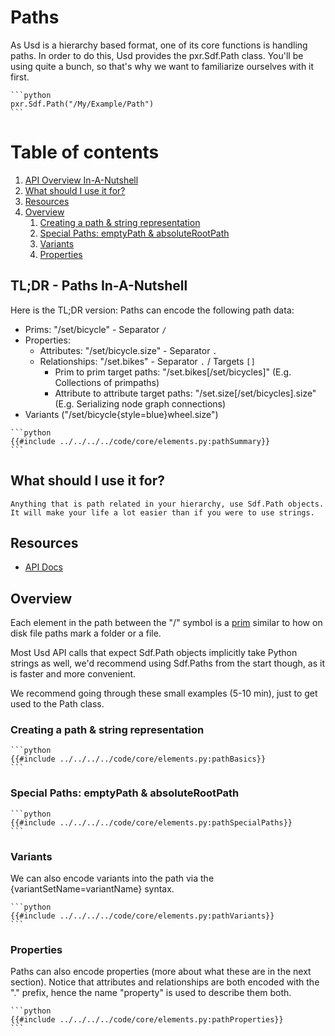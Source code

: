 # Paths
As Usd is a hierarchy based format, one of its core functions is handling paths.
In order to do this, Usd provides the pxr.Sdf.Path class. You'll be using quite a bunch, so that's why we want to familiarize ourselves with it first.

~~~admonish info title=""
```python
pxr.Sdf.Path("/My/Example/Path")
```
~~~

# Table of contents
1. [API Overview In-A-Nutshell](#summary)
2. [What should I use it for?](#usage)
3. [Resources](#resources)
4. [Overview](#overview)
    1. [Creating a path & string representation](#pathBasics)
    2. [Special Paths: emptyPath & absoluteRootPath](#pathSpecialPaths)
    3. [Variants ](#pathVariants)
    4. [Properties](#pathProperties)

## TL;DR - Paths In-A-Nutshell <a name="summary"></a>
Here is the TL;DR version:
Paths can encode the following path data:
- Prims: "/set/bicycle" - Separator `/`
- Properties:
    - Attributes: "/set/bicycle.size"  - Separator `.`
    - Relationships: "/set.bikes"  - Separator `.` / Targets `[]` 
        - Prim to prim target paths: "/set.bikes[/set/bicycles]" (E.g. Collections of primpaths)
        - Attribute to attribute target paths: "/set.size[/set/bicycles].size" (E.g. Serializing node graph connections)
- Variants ("/set/bicycle{style=blue}wheel.size")

~~~admonish info title=""
```python
{{#include ../../../../code/core/elements.py:pathSummary}}
```
~~~

## What should I use it for? <a name="usage"></a>
~~~admonish tip
Anything that is path related in your hierarchy, use Sdf.Path objects. It will make your life a lot easier than if you were to use strings.
~~~

## Resources <a name="resources"></a>
- [API Docs](https://openusd.org/release/api/class_sdf_path.html#sec_SdfPath_Overview)

## Overview <a name="overview"></a>
Each element in the path between the "/" symbol is a [prim](https://openusd.org/release/glossary.html#usdglossary-prim) similar to how on disk file paths mark a folder or a file.

Most Usd API calls that expect Sdf.Path objects implicitly take Python strings as well, we'd recommend using Sdf.Paths from the start though, as it is faster and more convenient.

We recommend going through these small examples (5-10 min), just to get used to the Path class.

### Creating a path & string representation <a name="pathBasics"></a>

~~~admonish info title=""
```python
{{#include ../../../../code/core/elements.py:pathBasics}}
```
~~~

### Special Paths: emptyPath & absoluteRootPath <a name="pathSpecialPaths"></a>

~~~admonish info title=""
```python
{{#include ../../../../code/core/elements.py:pathSpecialPaths}}
```
~~~

### Variants <a name="pathVariants"></a>
We can also encode variants into the path via the {variantSetName=variantName} syntax.

~~~admonish info title=""
```python
{{#include ../../../../code/core/elements.py:pathVariants}}
```
~~~

### Properties <a name="pathProperties"></a>
Paths can also encode properties (more about what these are in the next section).
Notice that attributes and relationships are both encoded with the "." prefix, hence the name "property" is used to describe them both.

~~~admonish info title=""
```python
{{#include ../../../../code/core/elements.py:pathProperties}}
```
~~~


